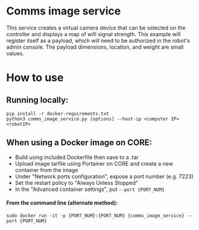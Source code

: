 <!--
Copyright (c) 2022 Boston Dynamics, Inc.  All rights reserved.

Downloading, reproducing, distributing or otherwise using the SDK Software
is subject to the terms and conditions of the Boston Dynamics Software
Development Kit License (20191101-BDSDK-SL).
-->

# Comms image service
This service creates a virtual camera device that can be selected on the controller and displays a map of wifi signal strength.
This example will register itself as a payload, which will need to be authorized in the robot's admin console.  The payload dimensions, location, and weight are small values.

# How to use

## Running locally:

```
pip install -r docker-requirements.txt
python3 comms_image_service.py [options] --host-ip <computer IP> <robotIP>
```

## When using a Docker image on CORE:
* Build using included Dockerfile then save to a .tar
* Upload image tarfile using Portainer on CORE and create a new container from the image
* Under "Network ports configuration", expose a port number (e.g. 7223)
* Set the restart policy to "Always Unless Stopped"
* In the "Advanced container settings", put `--port {PORT_NUM}`

#### From the command line (alternate method):
```
sudo docker run -it -p {PORT_NUM}:{PORT_NUM} {comms_image_service} --port {PORT_NUM}
```
